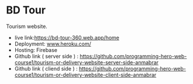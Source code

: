 # BD Tour
Tourism website.
- live link:https://bd-tour-360.web.app/home
- Deployment: www.heroku.com/
- Hosting: Firebase
- Github link ( server side ) : https://github.com/programming-hero-web-course1/tourism-or-delivery-website-server-side-anmabrar
- Github link ( cliend side ) : https://github.com/programming-hero-web-course1/tourism-or-delivery-website-client-side-anmabrar
